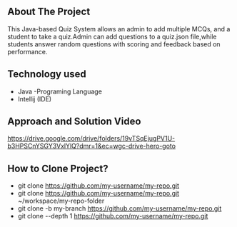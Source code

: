 ## About The Project

This Java-based Quiz System allows an admin to add multiple MCQs,
and a student to take a quiz.Admin can add questions to a quiz.json
file,while students answer random questions with scoring and feedback 
based on performance.

## Technology used
- Java -Programing Language
- Intellij (IDE)

## Approach and Solution Video
https://drive.google.com/drive/folders/19vTSqEjugPV1U-b3HPSCnYSGY3VxlYlQ?dmr=1&ec=wgc-drive-hero-goto



## How to Clone Project?
- git clone <https://github.com/my-username/my-repo.git>
- git clone <https://github.com/my-username/my-repo.git> ~/workspace/my-repo-folder
- git clone -b my-branch <https://github.com/my-username/my-repo.git>
- git clone --depth 1 <https://github.com/my-username/my-repo.git>
